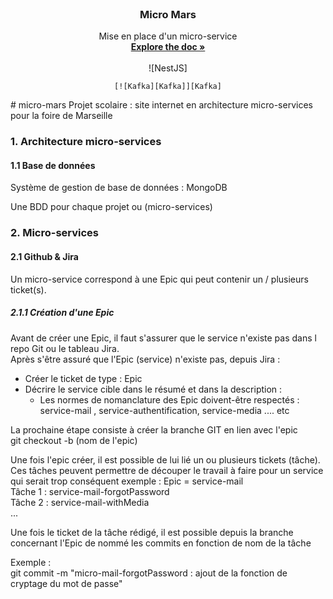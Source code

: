 <!-- PROJECT LOGO -->
<br />
<div align="center">

  <h3 align="center">Micro Mars</h3>

  <p align="center">
    Mise en place d'un micro-service
    <br />
    <a href="[https://github.com/othneildrew/Best-README-Template](https://fr.wikipedia.org/wiki/Microservices)"><strong>Explore the doc »</strong></a>
    <br />
    <br />
    ![NestJS]
    
    [![Kafka][Kafka]][Kafka]
  </p>
</div>
# micro-mars
Projet scolaire : site internet en architecture micro-services pour la foire de Marseille  

### 1. Architecture micro-services   

#### 1.1 Base de données   

Système de gestion de base de données : MongoDB   

Une BDD pour chaque projet ou (micro-services)  

### 2. Micro-services   

#### 2.1 Github & Jira  

Un micro-service correspond à une Epic qui peut contenir un / plusieurs ticket(s).  

##### 2.1.1 Création d'une Epic 

Avant de créer une Epic, il faut s'assurer que le service n'existe pas dans l repo Git ou le tableau Jira.   
Après s'être assuré que l'Epic (service) n'existe pas, depuis Jira : 
- Créer le ticket de type : Epic
- Décrire le service cible dans le résumé et dans la description :
  - Les normes de nomanclature des Epic doivent-être respectés : service-mail , service-authentification, service-media .... etc

La prochaine étape consiste à créer la branche GIT en lien avec l'epic  
git checkout -b (nom de l'epic)  

Une fois l'epic créer, il est possible de lui lié un ou plusieurs tickets (tâche).
Ces tâches peuvent permettre de découper le travail à faire pour un service qui serait trop conséquent exemple : 
Epic = service-mail  
Tâche 1 : service-mail-forgotPassword  
Tâche 2 : service-mail-withMedia   
...  

Une fois le ticket de la tâche rédigé, il est possible depuis la branche concernant l'Epic de nommé les commits en fonction de nom de la tâche 

Exemple :  
git commit -m "micro-mail-forgotPassword : ajout de la fonction de cryptage du mot de passe"  











